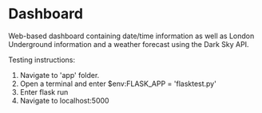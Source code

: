 # Dashboard

Web-based dashboard containing date/time information as well as London Underground information and a weather forecast using the Dark Sky API.

Testing instructions:

1. Navigate to 'app' folder.
2. Open a terminal and enter $env:FLASK_APP = 'flasktest.py'
3. Enter flask run
4. Navigate to localhost:5000
